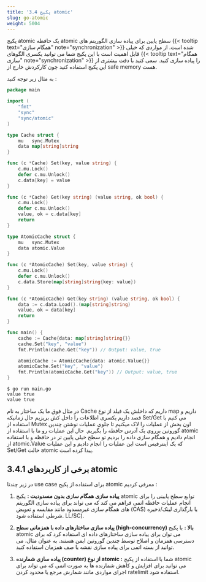 ```yaml
---
title: '3.4 پکیج atomic'
slug: go-atomic
weight: 5004
---
```


پکیج atomic یک حافظه atomic سطح پایین برای پیاده سازی الگوریتم های  {{< tooltip text="همگام سازی" note="synchronization" >}} شده است. از مواردی که خیلی قابل اهمیت است با این پکیج شما می توانید یکسری الگوهای {{< tooltip text="همگام سازی" note="synchronization" >}} را پیاده سازی کنید. سعی کنید با دقت بیشتری از این پکیج استفاده کنید چون کارکردش خارج از safe memory هست.


به مثال زیر توجه کنید :

```go
package main

import (
	"fmt"
	"sync"
	"sync/atomic"
)

type Cache struct {
	mu   sync.Mutex
	data map[string]string
}

func (c *Cache) Set(key, value string) {
	c.mu.Lock()
	defer c.mu.Unlock()
	c.data[key] = value
}

func (c *Cache) Get(key string) (value string, ok bool) {
	c.mu.Lock()
	defer c.mu.Unlock()
	value, ok = c.data[key]
	return
}

type AtomicCache struct {
	mu   sync.Mutex
	data atomic.Value
}

func (c *AtomicCache) Set(key, value string) {
	c.mu.Lock()
	defer c.mu.Unlock()
	c.data.Store(map[string]string{key: value})
}

func (c *AtomicCache) Get(key string) (value string, ok bool) {
	data := c.data.Load().(map[string]string)
	value, ok = data[key]
	return
}

func main() {
	cache := Cache{data: map[string]string{}}
	cache.Set("key", "value")
	fmt.Println(cache.Get("key")) // Output: value, true

	atomicCache := AtomicCache{data: atomic.Value{}}
	atomicCache.Set("key", "value")
	fmt.Println(atomicCache.Get("key")) // Output: value, true
}
```

```shell
$ go run main.go
value true
value true
```


در مثال فوق ما یک ساختار به نام Cache داریم که داخلش یک فیلد از نوع map داریم و قصد داریم یکسری اطلاعات را داخل کش بریزیم حال زمانیکه Set/Get می کنیم با استفاده از Mutex اون بخش از عملیات را لاک میکنیم تا جلوی عملیات نوشتن چندین گوروتین برروی یک آدرس حافظه را بگیریم. حال این عملیات رو ما با استفاده از atomic انجام دادیم و همگام سازی داده را بردیم تو سطح خیلی پایین تر در حافظه و با استفاده از atomic.Value که یک اینترفیس است این عملیات را انجام دادیم و این عملیات Set/Get حالت atomic پیدا کرده است.

## 3.4.1 برخی از کاربردهای atomic

در زیر چندتا use case برای استفاده از پکیج atomic معرفی کردیم :

1. **پیاده سازی همگام سازی بدون مسدودیت :** پکیج atomic توابع سطح پایینی را برای انجام عملیات حافظه اتمی فراهم می کند که می تواند برای پیاده سازی الگوریتم های همگام سازی غیرمسدود مانند مقایسه و تعویض (CAS) یا بارگذاری لینک/ذخیره شرطی استفاده شود. LL/SC).

2. **پیاده سازی ساختارهای داده با همزمانی سطح (high-concurrency) بالا :** با پکیج atomic می توان برای پیاده سازی ساختارهای داده ای استفاده کرد که برای دسترسی همزمان و اصلاح توسط چندین گوروتین ایمن هستند. به عنوان مثال، می توانید از بسته اتمی برای پیاده سازی نقشه یا صف همزمان استفاده کنید.

3. **پیاده سازی شمارنده (counter) از نوع atomic :** شما با استفاده از پکیج atomic می توانید برای افزایش و کاهش شمارنده ها به صورت اتمی که می تواند برای اجرای مواردی مانند شمارش مرجع یا محدود کردن ratelimit استفاده شود.
